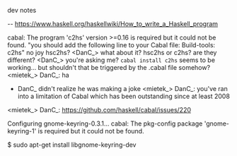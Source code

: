 dev notes

-- https://www.haskell.org/haskellwiki/How_to_write_a_Haskell_program

 cabal: The program 'c2hs' version >=0.16 is required but it could not be
 found.
 "you should add the following line to your Cabal file:
 Build-tools: c2hs"
 no joy
<Welkin> hsc2hs?
<DanC_> what about it?
<Welkin> hsc2hs or c2hs?
 are they different?
<DanC_> you're asking me?
 `cabal install c2hs` seems to be working... but shouldn't that be triggered by the .cabal file somehow?
<mietek_> DanC_: ha
* DanC_ didn't realize he was making a joke
<mietek_> DanC_: you've ran into a limitation of Cabal which has been outstanding since at least 2008

<mietek_> DanC_: https://github.com/haskell/cabal/issues/220

Configuring gnome-keyring-0.3.1...
cabal: The pkg-config package 'gnome-keyring-1' is required but it could not
be found.

$ sudo apt-get install libgnome-keyring-dev
